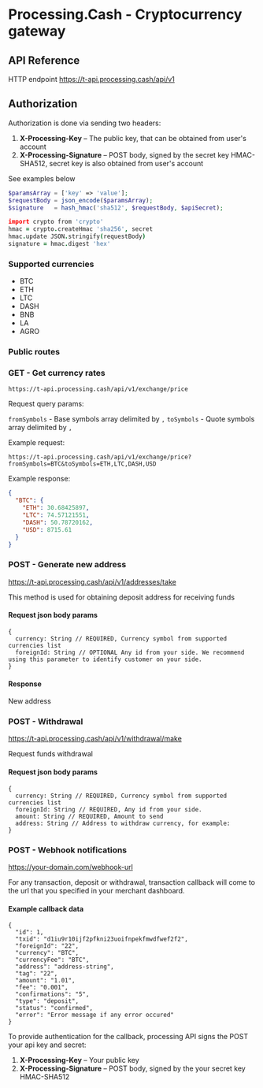 # Processing.Cash - Cryptocurrency gateway

## API Reference

HTTP endpoint https://t-api.processing.cash/api/v1

## Authorization

Authorization is done via sending two headers:

1. **X-Processing-Key** – The public key, that can be obtained from user's account
2. **X-Processing-Signature** – POST body, signed by the secret key HMAC-SHA512, secret key is also obtained from user's account

See examples below

```php
$paramsArray = ['key' => 'value'];
$requestBody = json_encode($paramsArray);
$signature   = hash_hmac('sha512', $requestBody, $apiSecret);
```

```coffeescript
import crypto from 'crypto'
hmac = crypto.createHmac 'sha256', secret
hmac.update JSON.stringify(requestBody)
signature = hmac.digest 'hex'
```

### Supported currencies

- BTC
- ETH
- LTC
- DASH
- BNB
- LA
- AGRO

### Public routes

### GET - Get currency rates

`https://t-api.processing.cash/api/v1/exchange/price`

Request query params:

`fromSymbols` - Base symbols array delimited by `,`
`toSymbols` - Quote symbols array delimited by `,`

Example request:

`https://t-api.processing.cash/api/v1/exchange/price?fromSymbols=BTC&toSymbols=ETH,LTC,DASH,USD`

Example response:

```json
{
  "BTC": {
    "ETH": 30.68425897,
    "LTC": 74.57121551,
    "DASH": 50.78720162,
    "USD": 8715.61
  }
}
```

### POST - Generate new address

https://t-api.processing.cash/api/v1/addresses/take

This method is used for obtaining deposit address for receiving funds

#### Request json body params

```
{
  currency: String // REQUIRED, Currency symbol from supported currencies list
  foreignId: String // OPTIONAL Any id from your side. We recommend using this parameter to identify customer on your side.
}
```

#### Response

New address

### POST - Withdrawal

https://t-api.processing.cash/api/v1/withdrawal/make

Request funds withdrawal

#### Request json body params

```
{
  currency: String // REQUIRED, Currency symbol from supported currencies list
  foreignId: String // REQUIRED, Any id from your side.
  amount: String // REQUIRED, Amount to send
  address: String // Address to withdraw currency, for example:
}
```

### POST - Webhook notifications

https://your-domain.com/webhook-url

For any transaction, deposit or withdrawal, transaction callback will come to the url that you specified in your merchant dashboard.

#### Example callback data

```
{
  "id": 1,
  "txid": "d1iu9r10ijf2pfkni23uoifnpekfmwdfwef2f2",
  "foreignId": "22",
  "currency": "BTC",
  "currencyFee": "BTC",
  "address": "address-string",
  "tag": "22",
  "amount": "1.01",
  "fee": "0.001",
  "confirmations": "5",
  "type": "deposit",
  "status": "confirmed",
  "error": "Error message if any error occured"
}
```

To provide authentication for the callback, processing API signs the POST your api key and secret:

1. **X-Processing-Key** – Your public key
2. **X-Processing-Signature** – POST body, signed by the your secret key HMAC-SHA512

